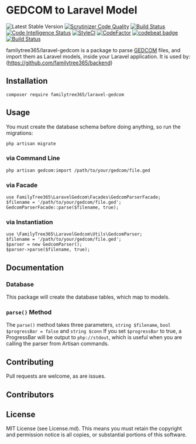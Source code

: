 # GEDCOM to Laravel Model
 ![Latest Stable Version](https://img.shields.io/github/release/genealogiawebsite/laravel-gedcom.svg) 
[![Scrutinizer Code Quality](https://scrutinizer-ci.com/g/genealogiawebsite/laravel-gedcom/badges/quality-score.png?b=master)](https://scrutinizer-ci.com/g/genealogiawebsite/laravel-gedcom/?branch=master)
[![Build Status](https://scrutinizer-ci.com/g/genealogiawebsite/laravel-gedcom/badges/build.png?b=master)](https://scrutinizer-ci.com/g/genealogiawebsite/laravel-gedcom/build-status/master)
[![Code Intelligence Status](https://scrutinizer-ci.com/g/genealogiawebsite/laravel-gedcom/badges/code-intelligence.svg?b=master)](https://scrutinizer-ci.com/code-intelligence)
[![StyleCI](https://github.styleci.io/repos/268533904/shield?branch=master)](https://github.styleci.io/repos/268533904)
[![CodeFactor](https://www.codefactor.io/repository/github/genealogiawebsite/laravel-gedcom/badge/master)](https://www.codefactor.io/repository/github/genealogiawebsite/laravel-gedcom/overview/master)
[![codebeat badge](https://codebeat.co/badges/911f9e33-212a-4dfa-a860-751cdbbacff7)](https://codebeat.co/projects/github-com-modulargenealogy-gedcom-laravel-gedcom-master)
[![Build Status](https://travis-ci.org/genealogiawebsite/laravel-gedcom.svg?branch=master)](https://travis-ci.org/genealogiawebsite/laravel-gedcom)


familytree365/laravel-gedcom is a package to parse [GEDCOM](https://en.wikipedia.org/wiki/GEDCOM) files, and import them 
as Laravel models, inside your Laravel application. It is used by:
(https://github.com/familytree365/backend)

## Installation
```
composer require familytree365/laravel-gedcom
```

## Usage

You must create the database schema before doing anything, so run the migrations:
```
php artisan migrate
```

### via Command Line
```
php artisan gedcom:import /path/to/your/gedcom/file.ged
```

### via Facade
```
use FamilyTree365\LaravelGedcom\Facades\GedcomParserFacade;
$filename = '/path/to/your/gedcom/file.ged';
GedcomParserFacade::parse($filename, true);
```

### via Instantiation
```
use \FamilyTree365\LaravelGedcom\Utils\GedcomParser;
$filename = '/path/to/your/gedcom/file.ged';
$parser = new GedcomParser();
$parser->parse($filename, true);
```

## Documentation

### Database
This package will create the database tables, which map to models.

### `parse()` Method
The `parse()` method takes three parameters, `string $filename`, `bool $progressBar = false`
and `string $conn` 
If you set `$progressBar` to true, a ProgressBar will be output to `php://stdout`, which is useful when you are calling
the parser from Artisan commands.

## Contributing 

Pull requests are welcome, as are issues.

## Contributors



## License

MIT License (see License.md). This means you must retain the copyright and permission notice is all copies, or 
substantial portions of this software. 
